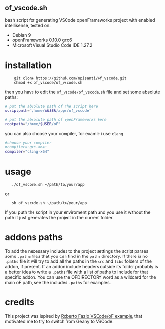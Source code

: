 ## of_vscode.sh

bash script for generating VSCode openFrameworks project with enabled intellisense, tested on:
- Debian 9
- openFrameworks 0.10.0 gcc6
- Microsoft Visual Studio Code IDE 1.27.2

# installation
```console
    git clone https://github.com/npisanti/of_vscode.git
    chmod +x of_vscode/of_vscode.sh
```
then you have to edit the `of_vscode/of_vscode.sh` file and set some absolute paths:
```sh
# put the absolute path of the script here
scriptpath="/home/$USER/apps/of_vscode"

# put the absolute path of openFrameworks here
rootpath="/home/$USER/oF"
```

you can also choose your compiler, for examle i use `clang`
```sh
#choose your compiler
#compiler="gcc-x64"
compiler="clang-x64"
```

# usage
```console
   ./of_vscode.sh ~/path/to/your/app
```
or
```console
   sh of_vscode.sh ~/path/to/your/app
```

If you puth the script in your enviroment path and you use it without the path it just generates the project in the current folder. 

# addons paths
To add the necessary includes to the project settings the script parses some `.paths` files that you can find in the `paths` directory. If there is no `.paths` file it will try to add all the paths in the `src` and `libs` folders of the addon, if present. If an addon include headers outside its folder probably is a better idea to write a `.paths` file with a list of paths to include for that specific addon. You can use the OFDIRECTORY word as a wildcard for the main oF path, see the included `.paths` for examples.

# credits 
This project was ispired by [Roberto Fazio VSCode/oF example](https://github.com/robertofazio/openFrameworks_VisualStudioCode_Example), that motivated me to try to switch from Geany to VSCode.